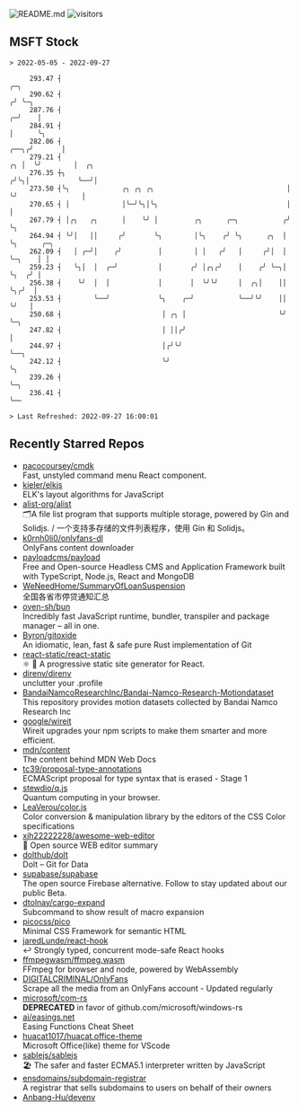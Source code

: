 ![README.md](https://github.com/Gerhut/Gerhut/workflows/README.md/badge.svg)
![visitors](https://visitors.vercel.app/Gerhut/Gerhut?token=8cf69d1f6813d272ef062726b6070c9be4ff72038cfe5a7ded7384a8da65d866)

## MSFT Stock

```
> 2022-05-05 - 2022-09-27

     293.47 ┤                                                                    ╭─╮                             
     290.62 ┤                                                                   ╭╯ ╰─╮                           
     287.76 ┤                                                                 ╭─╯    │                           
     284.91 ┤                                                                 │      ╰╮                          
     282.06 ┤                                                            ╭──╮╭╯       │                          
     279.21 ┤                                                         ╭╮ │  ╰╯        │  ╭╮                      
     276.35 ┼╮                                                       ╭╯╰╮│            ╰──╯│                      
     273.50 ┤╰╮             ╭╮ ╭╮ ╭╮                                 │  ╰╯                │                      
     270.65 ┤ │             │╰─╯╰╮│╰╮                                │                    │                      
     267.79 ┤ │╭╮   ╭╮      │    ╰╯ │         ╭╮      ╭─╮           ╭╯                    ╰╮                     
     264.94 ┤ ╰╯│   ││     ╭╯       ╰╮        │╰╮    ╭╯ ╰╮      ╭╮  │                      ╰╮      ╭─╮           
     262.09 ┤   │ ╭─╯│    ╭╯         │        │ │   ╭╯   │     ╭╯│  │                       ╰─╮    │ │           
     259.23 ┤   ╰╮│  │  ╭─╯          │       ╭╯ │╭╮╭╯    │    ╭╯ ╰─╮│                         ╰╮  ╭╯ │           
     256.38 ┤    ╰╯  │  │            │       │  ╰╯╰╯     │  ╭╮│    ││                          ╰╮╭╯  │           
     253.53 ┤        ╰──╯            ╰╮    ╭─╯           ╰──╯╰╯    ││                           ╰╯   │           
     250.68 ┤                         │ ╭╮ │                       ╰╯                                ╰─╮         
     247.82 ┤                         │ ││╭╯                                                           │         
     244.97 ┤                         │╭╯╰╯                                                            ╰──╮      
     242.12 ┤                         ╰╯                                                                  ╰╮     
     239.26 ┤                                                                                              ╰─╮   
     236.41 ┤                                                                                                ╰── 

> Last Refreshed: 2022-09-27 16:00:01
```

## Recently Starred Repos

- [pacocoursey/cmdk](https://github.com/pacocoursey/cmdk)  
  Fast, unstyled command menu React component.
- [kieler/elkjs](https://github.com/kieler/elkjs)  
  ELK's layout algorithms for JavaScript
- [alist-org/alist](https://github.com/alist-org/alist)  
  🗂️A file list program that supports multiple storage, powered by Gin and Solidjs. / 一个支持多存储的文件列表程序，使用 Gin 和 Solidjs。
- [k0rnh0li0/onlyfans-dl](https://github.com/k0rnh0li0/onlyfans-dl)  
  OnlyFans content downloader
- [payloadcms/payload](https://github.com/payloadcms/payload)  
  Free and Open-source Headless CMS and Application Framework built with TypeScript, Node.js, React and MongoDB
- [WeNeedHome/SummaryOfLoanSuspension](https://github.com/WeNeedHome/SummaryOfLoanSuspension)  
  全国各省市停贷通知汇总
- [oven-sh/bun](https://github.com/oven-sh/bun)  
  Incredibly fast JavaScript runtime, bundler, transpiler and package manager – all in one.
- [Byron/gitoxide](https://github.com/Byron/gitoxide)  
  An idiomatic, lean, fast & safe pure Rust implementation of Git
- [react-static/react-static](https://github.com/react-static/react-static)  
  ⚛️ 🚀 A progressive static site generator for React.
- [direnv/direnv](https://github.com/direnv/direnv)  
  unclutter your .profile
- [BandaiNamcoResearchInc/Bandai-Namco-Research-Motiondataset](https://github.com/BandaiNamcoResearchInc/Bandai-Namco-Research-Motiondataset)  
  This repository provides motion datasets collected by Bandai Namco Research Inc
- [google/wireit](https://github.com/google/wireit)  
  Wireit upgrades your npm scripts to make them smarter and more efficient.
- [mdn/content](https://github.com/mdn/content)  
  The content behind MDN Web Docs
- [tc39/proposal-type-annotations](https://github.com/tc39/proposal-type-annotations)  
  ECMAScript proposal for type syntax that is erased - Stage 1
- [stewdio/q.js](https://github.com/stewdio/q.js)  
  Quantum computing in your browser.
- [LeaVerou/color.js](https://github.com/LeaVerou/color.js)  
  Color conversion & manipulation library by the editors of the CSS Color specifications
- [xjh22222228/awesome-web-editor](https://github.com/xjh22222228/awesome-web-editor)  
  🔨  Open source WEB editor summary
- [dolthub/dolt](https://github.com/dolthub/dolt)  
  Dolt – Git for Data
- [supabase/supabase](https://github.com/supabase/supabase)  
  The open source Firebase alternative. Follow to stay updated about our public Beta.
- [dtolnay/cargo-expand](https://github.com/dtolnay/cargo-expand)  
  Subcommand to show result of macro expansion
- [picocss/pico](https://github.com/picocss/pico)  
  Minimal CSS Framework for semantic HTML
- [jaredLunde/react-hook](https://github.com/jaredLunde/react-hook)  
  ↩ Strongly typed, concurrent mode-safe React hooks
- [ffmpegwasm/ffmpeg.wasm](https://github.com/ffmpegwasm/ffmpeg.wasm)  
  FFmpeg for browser and node, powered by WebAssembly
- [DIGITALCRIMINAL/OnlyFans](https://github.com/DIGITALCRIMINAL/OnlyFans)  
  Scrape all the media from an OnlyFans account - Updated regularly
- [microsoft/com-rs](https://github.com/microsoft/com-rs)  
  **DEPRECATED** in favor of github.com/microsoft/windows-rs
- [ai/easings.net](https://github.com/ai/easings.net)  
  Easing Functions Cheat Sheet
- [huacat1017/huacat.office-theme](https://github.com/huacat1017/huacat.office-theme)  
  Microsoft Office(like) theme for VScode
- [sablejs/sablejs](https://github.com/sablejs/sablejs)  
  🏖️ The safer and faster ECMA5.1 interpreter written by JavaScript
- [ensdomains/subdomain-registrar](https://github.com/ensdomains/subdomain-registrar)  
  A registrar that sells subdomains to users on behalf of their owners
- [Anbang-Hu/devenv](https://github.com/Anbang-Hu/devenv)  
